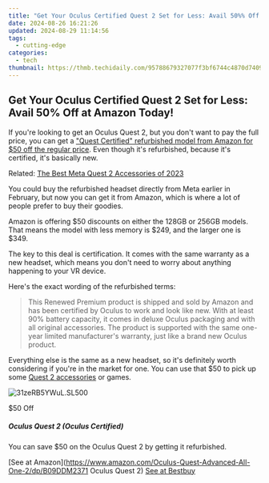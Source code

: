```yaml
---
title: "Get Your Oculus Certified Quest 2 Set for Less: Avail 50%% Off at Amazon Today!"
date: 2024-08-26 16:21:26
updated: 2024-08-29 11:14:56
tags:
  - cutting-edge
categories:
  - tech
thumbnail: https://thmb.techidaily.com/95788679327077f3bf6744c4870d74096e3663b00fb525d667e1a6c4f5883874.jpg
---
```


## Get Your Oculus Certified Quest 2 Set for Less: Avail 50% Off at Amazon Today!

If you're looking to get an Oculus Quest 2, but you don't want to pay the full price, you can get a ["Quest Certified" refurbished model from Amazon for $50 off the regular price](https://www.amazon.com/Oculus-Quest-Advanced-All-One-2/dp/B09DDM2371?tag=htg-v2-68rpvtr-20&ascsubtag=UUhtgUeUpU206758&asc%5Frefurl=https%3A%2F%2Fwww.howtogeek.com%2F788425%2Foculus-certified-quest-2-headsets-are-50-off-at-amazon%2F&asc%5Fcampaign=Short-Term). Even though it's refurbished, because it's certified, it's basically new.

Related: [The Best Meta Quest 2 Accessories of 2023](https://extra-guidance.techidaily.com/revolutionize-your-designs-incorporating-3d-text-psx-for-2024/) 

 You could buy the refurbished headset directly from Meta earlier in February, but now you can get it from Amazon, which is where a lot of people prefer to buy their goodies.

 Amazon is offering $50 discounts on either the 128GB or 256GB models. That means the model with less memory is $249, and the larger one is $349.

 The key to this deal is certification. It comes with the same warranty as a new headset, which means you don't need to worry about anything happening to your VR device.

 Here's the exact wording of the refurbished terms:

> This Renewed Premium product is shipped and sold by Amazon and has been certified by Oculus to work and look like new. With at least 90% battery capacity, it comes in deluxe Oculus packaging and with all original accessories. The product is supported with the same one-year limited manufacturer's warranty, just like a brand new Oculus product.

 Everything else is the same as a new headset, so it's definitely worth considering if you're in the market for one. You can use that $50 to pick up some [Quest 2 accessories](https://extra-guidance.techidaily.com/revolutionize-your-designs-incorporating-3d-text-psx-for-2024/) or games.

![31zeRB5YWuL._SL500_](https://static1.howtogeekimages.com/wordpress/wp-content/uploads/2023/06/31zerb5ywul-_sl500_.jpg) 

$50 Off

#####  Oculus Quest 2 (Oculus Certified)

You can save $50 on the Oculus Quest 2 by getting it refurbished.

[See at Amazon](https://www.amazon.com/Oculus-Quest-Advanced-All-One-2/dp/B09DDM2371 Oculus Quest 2) [See at Bestbuy](https://shop-links.co/link/?exclusive=1&publisher_slug=itechdaily19598&url=https%3A%2F%2Fwww.bestbuy.com%2Fsite%2Foculus__quest_2_adva%2F6494864.p%3FskuId%3D6494864%2522target%253D%2522_blank)

<ins class="adsbygoogle"
     style="display:block"
     data-ad-format="autorelaxed"
     data-ad-client="ca-pub-7571918770474297"
     data-ad-slot="1223367746"></ins>



<ins class="adsbygoogle"
     style="display:block"
     data-ad-client="ca-pub-7571918770474297"
     data-ad-slot="8358498916"
     data-ad-format="auto"
     data-full-width-responsive="true"></ins>
